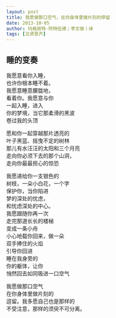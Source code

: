 ```yaml
---
layout: post
title: 我愿做那口空气，在你身体里做片刻的停留
date: 2013-10-05
author: 玛格丽特·阿特伍德；李文俊丨译
tags: [见贤思齐]
---
```


## 睡的变奏

<!--- more --->

  

我愿意看你入睡，<br>
也许你根本睡不着。<br>
我愿意睡意朦胧地，<br>
看着你。我愿意与你<br>
一起入睡，进入<br>
你的梦境，当它那柔滑的黑波<br>
卷过我的头顶<br>

愿和你一起穿越那片透亮的<br>
叶子黑蓝、摇曳不定的树林<br>
那儿有水汪汪的太阳和三个月亮<br>
走向你必须下去的那个山洞，<br>
走向你最最担心的惊恐<br>

我愿递给你一支银色的<br>
树枝，一朵小白花，一个字<br>
保护你，当你陷进<br>
梦的深处的忧虑，<br>
和忧虑深处的中心。<br>
我愿跟随你再一次<br>
走完那道长长的楼梯<br>
变成一条小舟<br>
小心地载你回来，做一朵<br>
双手捧住的火焰<br>
引导你回进<br>
睡在我身旁的<br>
你的躯体，让你<br>
悄然回去如同吸进一口空气<br>

我愿做那口空气<br>
在你身体里做片刻的<br>
逗留。我多愿自己也是那样的<br>
不受注意，那样的须臾不可分离。